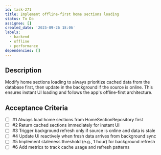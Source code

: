 ```yaml
---
id: task-271
title: Implement offline-first home sections loading
status: To Do
assignee: []
created_date: '2025-09-26 18:06'
labels:
  - backend
  - offline
  - performance
dependencies: []
---
```


## Description

Modify home sections loading to always prioritize cached data from the database first, then update in the background if the source is online. This ensures instant UI loading and follows the app's offline-first architecture.

## Acceptance Criteria
<!-- AC:BEGIN -->
- [ ] #1 Always load home sections from HomeSectionRepository first
- [ ] #2 Return cached sections immediately for instant UI
- [ ] #3 Trigger background refresh only if source is online and data is stale
- [ ] #4 Update UI reactively when fresh data arrives from background sync
- [ ] #5 Implement staleness threshold (e.g., 1 hour) for background refresh
- [ ] #6 Add metrics to track cache usage and refresh patterns
<!-- AC:END -->
